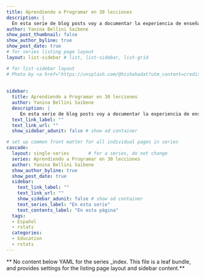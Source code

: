 ```yaml
---
title: Aprendiendo a Programar en 30 lecciones
description: |
  En esta serie de blog posts voy a documentar la experiencia de enseñar a programar a mi sobrino de 15 años en 30 encuentros.
author: Yanina Bellini Saibene
show_post_thumbnail: false
show_author_byline: true
show_post_date: true
# for series listing page layout
layout: list-sidebar # list, list-sidebar, list-grid

# for list-sidebar layout
# Photo by <a href="https://unsplash.com/@hishahadat?utm_content=creditCopyText&utm_medium=referral&utm_source=unsplash">Shahadat Rahman</a> on <a href="https://unsplash.com/photos/green-blue-and-yellow-text-on-computer-screen-O2MdroNurVw?utm_content=creditCopyText&utm_medium=referral&utm_source=unsplash">Unsplash</a>
  
  
sidebar: 
  title: Aprendiendo a Programar en 30 lecciones
  author: Yanina Bellini Saibene
  description: |
     En esta serie de blog posts voy a documentar la experiencia de enseñar a programar a mi sobrino de 15 años en 30 encuentros.
  text_link_label: ""
  text_link_url: ""
  show_sidebar_adunit: false # show ad container

# set up common front matter for all individual pages in series
cascade:
  layout: single-series       # for a series, do not change
  series: Aprendiendo a Programar en 30 lecciones
  author: Yanina Bellini Saibene
  show_author_byline: true
  show_post_date: true
  sidebar:
    text_link_label: ""
    text_link_url: ""
    show_sidebar_adunit: false # show ad container
    text_series_label: "En esta serie" 
    text_contents_label: "En esta página" 
  tags:
  - Español
  - rstats
  categories:
  - Education
  - rstats
---
```


** No content below YAML for the series _index. This file is a leaf bundle, and provides settings for the listing page layout and sidebar content.**